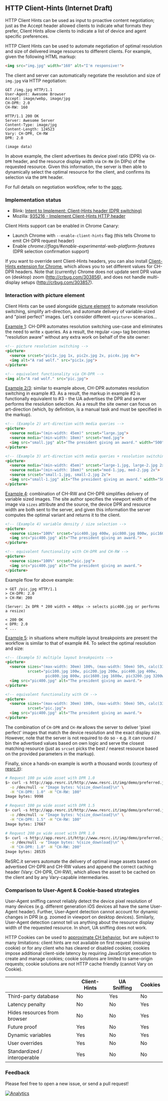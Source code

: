 ## HTTP Client-Hints (Internet Draft) 

HTTP Client Hints can be used as input to proactive content negotiation; just as the Accept header allowed clients to indicate what formats they prefer, Client Hints allow clients to indicate a list of device and agent specific preferences.

HTTP Client Hints can be used to automate negotiation of optimal resolution and size of delivered image resources to different clients. For example, given the following HTML markup:

```html
<img src="img.jpg" width="160" alt="I'm responsive!">
```

The client and server can automatically negotiate the resolution and size of `img.jpg` via HTTP negotiation:

```http
GET /img.jpg HTTP/1.1
User-Agent: Awesome Browser
Accept: image/webp, image/jpg
CH-DPR: 2.0
CH-RW: 160
```
```http
HTTP/1.1 200 OK
Server: Awesome Server
Content-Type: image/jpg
Content-Length: 124523
Vary: CH-DPR, CH-RW
DPR: 2.0

(image data)
```

In above example, the client advertises its device pixel ratio (DPR) via `CH-DPR` header, and the resource display width via `CH-RW` (in DIPs) of the requested resource. Given this information, the server is then able to dynamically select the optimal resource for the client, and confirms its selection via the `DPR` header.

For full details on negotiation workflow, refer to the [spec](https://github.com/igrigorik/http-client-hints/blob/master/draft-grigorik-http-client-hints-01.txt).


### Implementation status

* Blink: [Intent to Implement: Client-Hints header (DPR switching)](https://groups.google.com/a/chromium.org/d/msg/blink-dev/c38s7y6dH-Q/bNFczRZj5MsJ)
* Mozilla: [935216 - Implement Client-Hints HTTP header](https://bugzilla.mozilla.org/show_bug.cgi?id=935216)

Client Hints support can be enabled in Chrome Canary:

* Launch Chrome with `--enable-client-hints` flag (this tells Chrome to emit CH-DPR request header)
* Enable _chrome://flags/#enable-experimental-web-platform-features_ (DPR selection confirmation support)

If you want to override sent Client-Hints headers, you can also install [Client-Hints extension for Chrome](https://chrome.google.com/webstore/detail/client-hints/gdghpgmkfaedgngmnahnaaegpacanlef), which allows you to set different values for CH-DPR headers. Note that (currently) Chrome does not update sent DPR value on (desktop) zoom (http://crbug.com/303856), and does not handle multi-display setups (http://crbug.com/303857).


### Interaction with picture element

Client Hints can be used alongside [picture element](http://picture.responsiveimages.org/) to automate resolution switching, simplify art-direction, and automate delivery of variable-sized and "pixel perfect" images. Let's consider different `<picture>` scenarios...

[Example 1](http://picture.responsiveimages.org/#examples): CH-DPR automates resolution switching use-case and eliminates the need to write `x` queries. As a result, the regular `<img>` tag becomes "resolution aware" without any extra work on behalf of the site owner:

```html
<!-- picture resolution switching -->
<picture>
  <source srcset="pic1x.jpg 1x, pic2x.jpg 2x, pic4x.jpg 4x">
  <img alt="A rad wolf." src="pic1x.jpg">
</picture>

<!-- equivalent functionality via CH-DPR -->
<img alt="A rad wolf." src="pic.jpg">
```

[Example 2/3](http://picture.responsiveimages.org/#examples): similar to example above, CH-DPR automates resolution switching in example #3. As a result, the markup in example #2 is functionally equivalent to #3 - the UA advertises the DPR and server performs the resolution selection. As a result the site owner can focus on art-direction (which, by definition, is a manual task and must be specified in the markup).

```html
<!-- (Example 2) art-direction with media queries -->
<picture>
  <source media="(min-width: 45em)" srcset="large.jpg">
  <source media="(min-width: 18em)" srcset="med.jpg">
  <img src="small.jpg" alt="The president giving an award." width="500" height="500">
</picture>

<!-- (Example 3) art-direction with media queries + resolution switching -->
<picture>
  <source media="(min-width: 45em)" srcset="large-1.jpg, large-2.jpg 2x">
  <source media="(min-width: 18em)" srcset="med-1.jpg, med-2.jpg 2x">
  <source srcset="small-1.jpg, small-2.jpg 2x">
  <img src="small-1.jpg" alt="The president giving an award." width="500" height="500">
</picture>
```

[Example 4](http://picture.responsiveimages.org/#examples): combination of CH-RW and CH-DPR simplifies delivery of variable sized images. The site author specifies the viewport width of the image via `sizes` attribute and the source, the device DPR and resource width are both sent to the server, and given this information the server computes the optimal variant and returns it to the client.

```html
<!-- (Example 4) variable density / size selection -->
<picture>
  <source sizes="100%" srcset="pic400.jpg 400w, pic800.jpg 800w, pic1600.jpg 1600w">
  <img src="pic400.jpg" alt="The president giving an award.">
</picture>

<!-- equivalent functionality with CH-DPR and CH-RW -->
<picture>
  <source sizes="100%" srcset="pic.jpg">
  <img src="pic400.jpg" alt="The president giving an award.">
</picture>
```

Example flow for above example:

```
> GET /pic.jpg HTTP/1.1
> CH-DPR: 2.0
> CH-RW: 200

(Server: 2x DPR * 200 width = 400px -> selects pic400.jpg or performs a resize)

< 200 OK
< DPR: 2.0
< ...
```

[Example 5](http://picture.responsiveimages.org/#examples): in situations where multiple layout breakpoints are present the workflow is similar to that of example #4. To select the optimal resolution and size:

```html
<!-- (Example 5) multiple layout breakpoints -->
<picture>
  <source sizes="(max-width: 30em) 100%, (max-width: 50em) 50%, calc(33%-100px)"
          srcset="pic100.jpg 100w, pic200.jpg 200w, pic400.jpg 400w,
                  pic800.jpg 800w, pic1600.jpg 1600w, pic3200.jpg 3200w">
  <img src="pic400.jpg" alt="The president giving an award.">
</picture>

<!-- equivalent functionality with CH -->
<picture>
  <source sizes="(max-width: 30em) 100%, (max-width: 50em) 50%, calc(33%-100px)"
          srcset="pic.jpg">
  <img src="pic400.jpg" alt="The president giving an award.">
</picture>
```

The combination of `CH-DPR` and `CH-RW` allows the server to deliver 'pixel perfect' images that match the device resolution and the exact display size. However, note that the server is not required to do so - e.g. it can round / bin the advertised values based on own logic and serve the closest matching resource (just as `srcset` picks the best / nearest resource based on the provided parameters in the markup).

Finally, since a hands-on example is worth a thousand words (courtesy of [resrc.it](http://www.resrc.it/)):

```bash
# Request 100 px wide asset with DPR 1.0
$> curl -s http://app.resrc.it/http://www.resrc.it/img/demo/preferred.jpg \
  -o /dev/null -w "Image bytes: %{size_download}\n" \
  -H "CH-DPR: 1.0" -H "CH-RW: 100"
Image bytes: 9998

# Request 100 px wide asset with DPR 1.5
$> curl -s http://app.resrc.it/http://www.resrc.it/img/demo/preferred.jpg \
  -o /dev/null -w "Image bytes: %{size_download}\n" \
  -H "CH-DPR: 1.5" -H "CH-RW: 100"
Image bytes: 17667

# Request 200 px wide asset with DPR 1.0
$> curl -s http://app.resrc.it/http://www.resrc.it/img/demo/preferred.jpg \
  -o /dev/null -w "Image bytes: %{size_download}\n" \
  -H "CH-DPR: 1.0" -H "CH-RW: 200"
Image bytes: 28535
```

ReSRC.it servers automate the delivery of optimal image assets based on advertised CH-DPR and CH-RW values and append the correct caching header (Vary: CH-DPR, CH-RW), which allows the asset to be cached on the client and by any Vary-capable intermediaries.


### Comparison to User-Agent & Cookie-based strategies

User-Agent sniffing cannot reliably detect the device pixel resolution of many devices (e.g. different generation iOS devices all have the same User-Agent header). Further, User-Agent detection cannot account for dynamic changes in DPR (e.g. zoomed in viewport on desktop devices). Similarly, User-Agent detection cannot tell us anything about the resource display width of the requested resource. In short, UA sniffing does not work.

HTTP Cookies can be used to [approximate CH behavior](https://github.com/jonathantneal/http-client-hints), but are subject to many limitations: client hints are not available on first request (missing cookie) or for any client who has cleared or disabled cookies; cookies impose additional client-side latency by requiring JavaScript execution to create and manage cookies; cookie solutions are limited to same-origin requests; cookie solutions are not HTTP cache friendly (cannot Vary on Cookie).

<table>
<thead>
  <tr>
    <th></th>
    <th>Client-Hints</th>
    <th>UA Sniffing</th>
    <th>Cookies</th>
  </tr>
</thead>
<tbody>
  <tr>
    <td>Third-party database</td>
    <td>No</td>
    <td>Yes</td>
    <td>No</td>
  </tr>
  <tr>
    <td>Latency penalty</td>
    <td>No</td>
    <td>No</td>
    <td>Yes</td>
  </tr>
  <tr>
    <td>Hides resources from browser</td>
    <td>No</td>
    <td>No</td>
    <td>Yes</td>
  </tr>
  <tr>
    <td>Future proof</td>
    <td>Yes</td>
    <td>No</td>
    <td>Yes</td>
  </tr>
  <tr>
    <td>Dynamic variables</td>
    <td>Yes</td>
    <td>No</td>
    <td>Yes</td>
  </tr>
  <tr>
    <td>User overrides</td>
    <td>Yes</td>
    <td>No</td>
    <td>No</td>
  </tr>
  <tr>
    <td>Standardized / interoperable</td>
    <td>Yes</td>
    <td>No</td>
    <td>No</td>
  </tr>
</tbody>
</table>

### Feedback

Please feel free to open a new issue, or send a pull request!

[![Analytics](https://ga-beacon.appspot.com/UA-71196-10/http-client-hints/readme)](https://github.com/igrigorik/ga-beacon)
